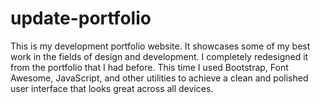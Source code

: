 # update-portfolio
This is my development portfolio website. It showcases some of my best work in the fields of design and development. I completely redesigned it from the portfolio that I had before. This time I used Bootstrap, Font Awesome, JavaScript, and other utilities to achieve a clean and polished user interface that looks great across all devices.
